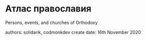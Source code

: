 # Атлас православия

Persons, events, and churches of Orthodoxy

authors: solidarik, codmonkdev
create date: 16th November 2020
